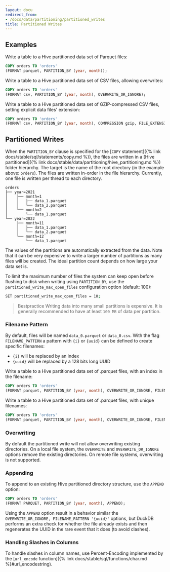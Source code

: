 ```yaml
---
layout: docu
redirect_from:
- /docs/data/partitioning/partitioned_writes
title: Partitioned Writes
---
```


## Examples

Write a table to a Hive partitioned data set of Parquet files:

```sql
COPY orders TO 'orders'
(FORMAT parquet, PARTITION_BY (year, month));
```

Write a table to a Hive partitioned data set of CSV files, allowing overwrites:

```sql
COPY orders TO 'orders'
(FORMAT csv, PARTITION_BY (year, month), OVERWRITE_OR_IGNORE);
```

Write a table to a Hive partitioned data set of GZIP-compressed CSV files, setting explicit data files' extension:

```sql
COPY orders TO 'orders'
(FORMAT csv, PARTITION_BY (year, month), COMPRESSION gzip, FILE_EXTENSION 'csv.gz');
```

## Partitioned Writes

When the `PARTITION_BY` clause is specified for the [`COPY` statement]({% link docs/stable/sql/statements/copy.md %}), the files are written in a [Hive partitioned]({% link docs/stable/data/partitioning/hive_partitioning.md %}) folder hierarchy. The target is the name of the root directory (in the example above: `orders`). The files are written in-order in the file hierarchy. Currently, one file is written per thread to each directory.

```text
orders
├── year=2021
│    ├── month=1
│    │   ├── data_1.parquet
│    │   └── data_2.parquet
│    └── month=2
│        └── data_1.parquet
└── year=2022
     ├── month=11
     │   ├── data_1.parquet
     │   └── data_2.parquet
     └── month=12
         └── data_1.parquet
```

The values of the partitions are automatically extracted from the data. Note that it can be very expensive to write a larger number of partitions as many files will be created. The ideal partition count depends on how large your data set is.

To limit the maximum number of files the system can keep open before flushing to disk when writing using `PARTITION_BY`, use the `partitioned_write_max_open_files` configuration option (default: 100):

```bash
SET partitioned_write_max_open_files = 10;
```

> Bestpractice Writing data into many small partitions is expensive. It is generally recommended to have at least `100 MB` of data per partition.

### Filename Pattern

By default, files will be named `data_0.parquet` or `data_0.csv`. With the flag `FILENAME_PATTERN` a pattern with `{i}` or `{uuid}` can be defined to create specific filenames:

* `{i}` will be replaced by an index
* `{uuid}` will be replaced by a 128 bits long UUID

Write a table to a Hive partitioned data set of .parquet files, with an index in the filename:

```sql
COPY orders TO 'orders'
(FORMAT parquet, PARTITION_BY (year, month), OVERWRITE_OR_IGNORE, FILENAME_PATTERN 'orders_{i}');
```

Write a table to a Hive partitioned data set of .parquet files, with unique filenames:

```sql
COPY orders TO 'orders'
(FORMAT parquet, PARTITION_BY (year, month), OVERWRITE_OR_IGNORE, FILENAME_PATTERN 'file_{uuid}');
```

### Overwriting

By default the partitioned write will not allow overwriting existing directories.
On a local file system, the `OVERWRITE` and `OVERWRITE_OR_IGNORE` options remove the existing directories.
On remote file systems, overwriting is not supported.

### Appending

To append to an existing Hive partitioned directory structure, use the `APPEND` option:

```sql
COPY orders TO 'orders'
(FORMAT PARQUET, PARTITION_BY (year, month), APPEND);
```

Using the `APPEND` option result in a behavior similar the `OVERWRITE_OR_IGNORE, FILENAME_PATTERN '{uuid}'` options,
but DuckDB performs an extra check for whether the file already exists and then regenerates the UUID in the rare event that it does (to avoid clashes).

### Handling Slashes in Columns

To handle slashes in column names, use Percent-Encoding implemented by the [`url_encode` function]({% link docs/stable/sql/functions/char.md %}#url_encodestring).
